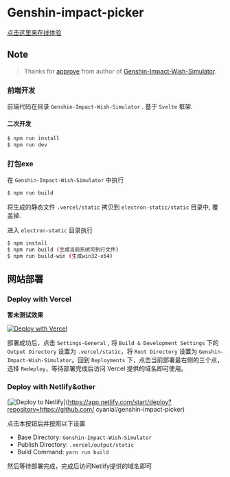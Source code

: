 # Genshin-impact-picker
[点击这里来在线体验](https://genshin-picker.netlify.app)

## Note

> Thanks for [approve](https://github.com/Mantan21/Genshin-Impact-Wish-Simulator/issues/95) from author of [Genshin-Impact-Wish-Simulator](https://github.com/Mantan21/Genshin-Impact-Wish-Simulator).

### 前端开发

前端代码在目录 `Genshin-Impact-Wish-Simulator` . 基于 `Svelte` 框架.

#### 二次开发

```bash
$ npm run install
$ npm run dev
```

### 打包exe

在 `Genshin-Impact-Wish-Simulator` 中执行

```bash
$ npm run build
```

将生成的静态文件 `.vercel/static` 拷贝到 `electron-static/static` 目录中, 覆盖掉.

进入 `electron-static` 目录执行

```bash
$ npm install
$ npm run build (生成当前系统可执行文件)
$ npm run build-win (生成win32-x64)
```
## 网站部署

### Deploy with Vercel

**暂未测试效果**

[![Deploy with Vercel](https://vercel.com/button)](https://vercel.com/import/project?template=https://github.com/cyanial/genshin-impact-picker)

部署成功后，点击 `Settings-General` , 将 `Build & Development Settings` 下的 `Output Directory` 设置为 `.vercel/static`，将 `Root Directory` 设置为 `Genshin-Impact-Wish-Simulator`。回到 `Deployments` 下，点击当前部署最右侧的三个点，选择 `Redeploy`，等待部署完成后访问 Vercel 提供的域名即可使用。

### Deploy with Netlify&other
[![Deploy to Netlify](https://www.netlify.com/img/deploy/button.svg)](https://app.netlify.com/start/deploy?repository=https://github.com/
cyanial/genshin-impact-picker)

点击本按钮后并按照以下设置
- Base Directory: `Genshin-Impact-Wish-Simulator`
- Publish Directory: `.vercel/output/static`
- Build Command: `yarn run build`

然后等待部署完成，完成后访问Netlify提供的域名即可